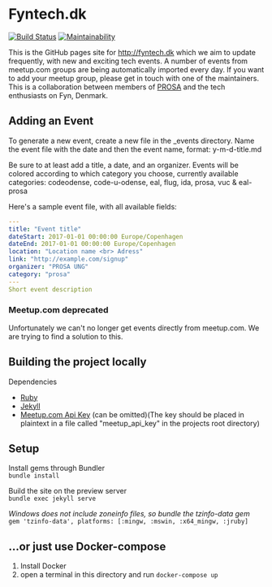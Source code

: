 # Fyntech.dk
[![Build Status](https://travis-ci.org/fyntech/fyntech.svg?branch=master)](https://travis-ci.org/fyntech/fyntech) [![Maintainability](https://api.codeclimate.com/v1/badges/8f371b40ab2fda789abf/maintainability)](https://codeclimate.com/github/fyntech/fyntech/maintainability)

This is the GitHub pages site for http://fyntech.dk which we aim to update frequently, with new and exciting tech events. A number of events from meetup.com groups are being automatically imported every day. If you want to add your meetup group, please get in touch with one of the maintainers.
This is a collaboration between members of [PROSA](http://prosa.dk) and the tech enthusiasts on Fyn, Denmark.  

## Adding an Event
To generate a new event, create a new file in the _events directory. 
Name the event file with the date and then the event name, format: y-m-d-title.md

Be sure to at least add a title, a date, and an organizer.
Events will be colored according to which category you choose, currently available categories:
codeodense, code-u-odense, eal, flug, ida, prosa, vuc & eal-prosa

Here's a sample event file, with all available fields:
```yaml
---
title: "Event title"
dateStart: 2017-01-01 00:00:00 Europe/Copenhagen
dateEnd: 2017-01-01 00:00:00 Europe/Copenhagen
location: "Location name <br> Adress"
link: "http://example.com/signup"
organizer: "PROSA UNG"
category: "prosa"
---
Short event description
```

### Meetup.com deprecated
Unfortunately we can't no longer get events directly from meetup.com.
We are trying to find a solution to this.

## Building the project locally
Dependencies
* [Ruby](https://www.ruby-lang.org/en/)
* [Jekyll](https://jekyllrb.com/)
* [Meetup.com Api Key](www.meetup.com/meetup_api/key/) (can be omitted)(The key should be placed in plaintext in a file called "meetup_api_key" in the projects root directory)

## Setup
Install gems through Bundler  
`bundle install`

Build the site on the preview server  
`bundle exec jekyll serve`

_Windows does not include zoneinfo files, so bundle the tzinfo-data gem_  
`gem 'tzinfo-data', platforms: [:mingw, :mswin, :x64_mingw, :jruby]`

## …or just use Docker-compose
1. Install Docker
2. open a terminal in this directory and run `docker-compose up`